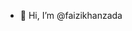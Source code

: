 - 👋 Hi, I’m @faizikhanzada


<!---
faizikhanzada/faizikhanzada is a ✨ special ✨ repository because its `README.md` (this file) appears on your GitHub profile.
You can click the Preview link to take a look at your changes.
--->

